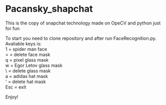 # Pacansky_shapchat
This is the copy of snapchat technology made on OpeCV and python just for fun

To start you need to clone repository and after run FaceRecognition.py.   
Avaliable keys is:  
1 = spider man face  
= = delete face mask  
q = pixel glass mask  
w = Egor Letov glass mask  
\ = delete glass mask  
a = adidas hat mask  
' = delete hat mask  
Esc = exit  

Enjoy!
